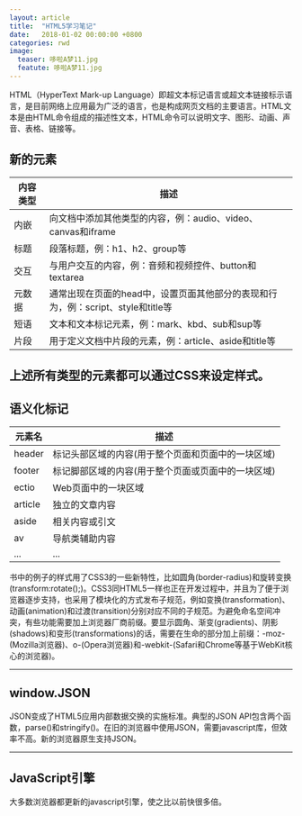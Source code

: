 ```yaml
---
layout: article
title:  "HTML5学习笔记"
date:   2018-01-02 00:00:00 +0800
categories: rwd
image: 
  teaser: 哆啦A梦11.jpg
  featute: 哆啦A梦11.jpg
---
```




HTML（HyperText Mark-up Language）即超文本标记语言或超文本链接标示语言，是目前网络上应用最为广泛的语言，也是构成网页文档的主要语言。HTML文本是由HTML命令组成的描述性文本，HTML命令可以说明文字、图形、动画、声音、表格、链接等。


## 新的元素



| 内容类型 | 描述 | 
| ---- | ---- | 
| 内嵌 | 向文档中添加其他类型的内容，例：audio、video、canvas和iframe | 
| 标题 | 段落标题，例：h1、h2、group等 | 
| 交互 | 与用户交互的内容，例：音频和视频控件、button和textarea |
| 元数据 | 通常出现在页面的head中，设置页面其他部分的表现和行为，例：script、style和title等 |
| 短语 | 文本和文本标记元素，例：mark、kbd、sub和sup等 |
| 片段 | 用于定义文档中片段的元素，例：article、aside和title等 |

上述所有类型的元素都可以通过CSS来设定样式。
--------

## 语义化标记



| 元素名 | 描述 | 
| ---- | ---- | 
| header | 标记头部区域的内容(用于整个页面和页面中的一块区域) | 
| footer | 标记脚部区域的内容(用于整个页面或页面中的一块区域) | 
| ectio | Web页面中的一块区域 |
| article | 独立的文章内容 |
| aside | 相关内容或引文 |
| av | 导航类辅助内容 |
| ... | ... |

书中的例子的样式用了CSS3的一些新特性，比如圆角(border-radius)和旋转变换(transform:rotate();)。CSS3同HTML5一样也正在开发过程中，并且为了便于浏览器逐步支持，也采用了模块化的方式发布子规范，例如变换(transformation)、动画(animation)和过渡(transition)分别对应不同的子规范。为避免命名空间冲突，有些功能需要加上浏览器厂商前缀。要显示圆角、渐变(gradients)、阴影(shadows)和变形(transformations)的话，需要在生命的部分加上前缀：-moz-(Mozilla浏览器)、o-(Opera浏览器)和-webkit-(Safari和Chrome等基于WebKit核心的浏览器)。


--------

## window.JSON

JSON变成了HTML5应用内部数据交换的实施标准。典型的JSON API包含两个函数，parse()和stringify()。在旧的浏览器中使用JSON，需要javascript库，但效率不高。新的浏览器原生支持JSON。

--------

## JavaScript引擎

大多数浏览器都更新的javascript引擎，使之比以前快很多倍。
